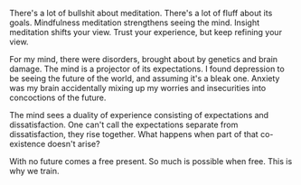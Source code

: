 There's a lot of bullshit about meditation. There's a lot of fluff about its goals. Mindfulness meditation strengthens seeing the mind. Insight meditation shifts your view. Trust your experience, but keep refining your view. 

For my mind, there were disorders, brought about by genetics and brain damage. The mind is a projector of its expectations. I found depression to be seeing the future of the world, and assuming it's a bleak one. Anxiety was my brain accidentally mixing up my worries and insecurities into concoctions of the future. 

The mind sees a duality of experience consisting of expectations and dissatisfaction. One can't call the expectations separate from dissatisfaction, they rise together. What happens when part of that co-existence doesn't arise? 

With no future comes a free present. So much is possible when free. This is why we train.